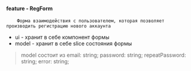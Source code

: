 #### feature - RegForm

```
    Форма взаимодействия с пользователем, которая позволяет производить регистрацию нового аккаунта
```

* ui - хранит в себе компонент формы
* model - хранит в себе slice состояния формы
> model состоит из email: string; password: string; repeatPassword: string; error: string;